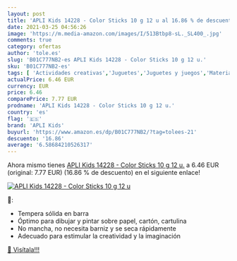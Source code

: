 ```yaml
---
layout: post
title: 'APLI Kids 14228 - Color Sticks 10 g 12 u al 16.86 % de descuento'
date: 2021-03-25 04:56:26
image: 'https://m.media-amazon.com/images/I/513Btbp8-sL._SL400_.jpg'
comments: true
category: ofertas
author: 'tole.es'
slug: 'B01C777NB2-es APLI Kids 14228 - Color Sticks 10 g 12 u.'
sku: 'B01C777NB2-es'
tags: [ 'Actividades creativas','Juguetes','Juguetes y juegos','Material de escritura y dibujo para niños','Pinturas','Témperas y pinturas para murales','apli','apli kids', ]
actualPrice: 6.46 EUR
currency: EUR
price: 6.46
comparePrice: 7.77 EUR
prodname: 'APLI Kids 14228 - Color Sticks 10 g 12 u.'
country: 'es'
flag: '🇪🇸'
brand: 'APLI Kids'
buyurl: 'https://www.amazon.es/dp/B01C777NB2/?tag=tolees-21'
descuento: '16.86'
average: '6.58684210526317'
---
```


Ahora mismo tienes [APLI Kids 14228 - Color Sticks 10 g 12 u.](https://www.amazon.es/dp/B01C777NB2/?tag=tolees-21) a 6.46 EUR (original: 7.77 EUR) (16.86 %  de descuento) en el siguiente enlace!

[![APLI Kids 14228 - Color Sticks 10 g 12 u](https://m.media-amazon.com/images/I/513Btbp8-sL._SL400_.jpg)](https://www.amazon.es/dp/B01C777NB2/?tag=tolees-21)

🔎:

- Tempera sólida en barra
- Óptimo para dibujar y pintar sobre papel, cartón, cartulina
- No mancha, no necesita barniz y se seca rápidamente
- Adecuado para estimular la creatividad y la imaginación

[🛒 Visítala!!!](https://www.amazon.es/dp/B01C777NB2/?tag=tolees-21)
